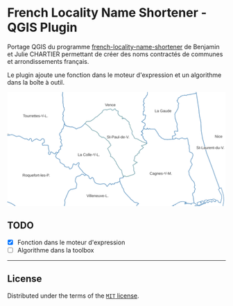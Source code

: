 # French Locality Name Shortener - QGIS Plugin

Portage QGIS du programme [french-locality-name-shortener](https://github.com/bchartier/french-locality-name-shortener/tree/develop) de Benjamin et Julie CHARTIER permettant de créer des noms contractés de communes et arrondissements français.

Le plugin ajoute une fonction dans le moteur d'expression et un algorithme dans la boîte à outil.

![Screenshot showing shortened label](img/screenshot_label.png)

## TODO
- [x] Fonction dans le moteur d'expression
- [ ] Algorithme dans la toolbox

----

## License

Distributed under the terms of the [`MIT` license](LICENSE).

